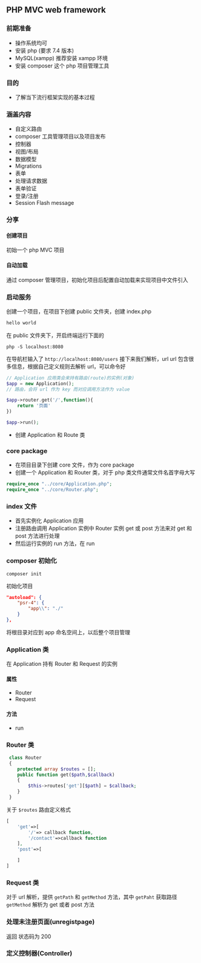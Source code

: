 ## PHP MVC web framework
### 前期准备
- 操作系统均可
- 安装 php (要求 7.4 版本)
- MySQL(xampp) 推荐安装 xampp 环境
- 安装 composer 这个 php 项目管理工具

### 目的
- 了解当下流行框架实现的基本过程

### 涵盖内容
- 自定义路由
- composer 工具管理项目以及项目发布
- 控制器
- 视图/布局
- 数据模型
- Migrations
- 表单
- 处理请求数据
- 表单验证
- 登录/注册
- Session Flash message 

### 分享
#### 创建项目
初始一个 php MVC 项目
#### 自动加载
通过 composer 管理项目，初始化项目后配置自动加载来实现项目中文件引入

### 启动服务
创建一个项目，在项目下创建 public 文件夹，创建 index.php


```php
hello world
```
在 public 文件夹下，开启终端运行下面的
```shell
php -S localhost:8080
```

在导航栏输入了 `http://localhost:8080/users` 接下来我们解析，url
url 包含很多信息，根据自己定义规则去解析 url，可以命令好

```php
// Application 应用类会来持有路由(route)的实例(对象)
$app = new Application();
// 路由，会将 url 作为 key 而对应调用方法作为 value

$app->router.get('/',function(){
    return '页面'
})

$app->run();
```

- 创建 Application 和 Route 类

### core package
- 在项目目录下创建 core 文件，作为 core package
- 创建一个 Application 和 Router 类，对于 php 类文件通常文件名首字母大写

```php
require_once "../core/Application.php";
require_once "../core/Router.php";
```

### index 文件
- 首先实例化 Application 应用
- 注册路由调用 Application 实例中 Router 实例 get 或 post 方法来对 get 和 post 方法进行处理
- 然后运行实例的 run 方法，在 run

### composer 初始化
```shell
composer init
```
初始化项目

```json
"autoload": {
    "psr-4": {
        "app\\": "./"
    }
},
```
将根目录对应到 app 命名空间上，以后整个项目管理

### Application 类
在 Application 持有 Router 和 Request 的实例
#### 属性
- Router 
- Request
#### 方法
- run

### Router 类

```php
 class Router
 {
    protected array $routes = [];
    public function get($path,$callback)
    {
        $this->routes['get'][$path] = $callback;
    }
 }
 ```
关于 `$routes` 路由定义格式

```php
[
    'get'=>[
        '/'=> callback function,
        '/contact'=>callback function
    ],
    'post'=>[

    ]
]

```

### Request 类
对于 url 解析，提供 `getPath` 和 `getMethod` 方法，其中 `getPaht` 获取路径
`getMethod` 解析为 get 或者 post 方法


### 处理未注册页面(unregistpage)
返回 状态码为 200

### 定义控制器(Controller)
